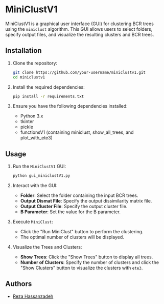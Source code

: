 # MiniClustV1

MiniClustV1 is a graphical user interface (GUI) for clustering BCR trees using the `miniclust` algorithm. This GUI allows users to select folders, specify output files, and visualize the resulting clusters and BCR trees.

## Installation

1. Clone the repository:
    ```bash
    git clone https://github.com/your-username/miniclustv1.git
    cd miniclustv1
    ```

2. Install the required dependencies:
    ```bash
    pip install -r requirements.txt
    ```

3. Ensure you have the following dependencies installed:
    - Python 3.x
    - tkinter
    - pickle
    - functionsV1 (containing miniclust, show_all_trees, and plot_with_ete3)

## Usage

1. Run the `MiniClustV1` GUI:
    ```bash
    python gui_miniclustV1.py
    ```

2. Interact with the GUI:
    - **Folder**: Select the folder containing the input BCR trees.
    - **Output Dismat File**: Specify the output dissimilarity matrix file.
    - **Output Cluster File**: Specify the output cluster file.
    - **B Parameter**: Set the value for the B parameter.

3. Execute `MiniClust`:
    - Click the "Run MiniClust" button to perform the clustering.
    - The optimal number of clusters will be displayed.

4. Visualize the Trees and Clusters:
    - **Show Trees**: Click the "Show Trees" button to display all trees.
    - **Number of Clusters**: Specify the number of clusters and click the "Show Clusters" button to visualize the clusters with `ete3`.


## Authors

- [Reza Hassanzadeh](https://github.com/Reza-HZ)


